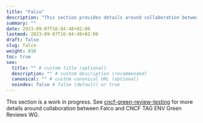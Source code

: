 ```yaml
---
title: "Falco"
description: "This section provides details around collaboration between CNCF TAG ENV Green Reviews WG and Falco project."
summary: ""
date: 2023-09-07T16:04:48+02:00
lastmod: 2023-09-07T16:04:48+02:00
draft: false
slug: falco
weight: 810
toc: true
seo:
  title: "" # custom title (optional)
  description: "" # custom description (recommended)
  canonical: "" # custom canonical URL (optional)
  noindex: false # false (default) or true
---
```


This section is a work in progress. See [cncf-green-review-testing](https://github.com/falcosecurity/cncf-green-review-testing) for more details around collaboration between Falco and CNCF TAG ENV Green Reviews WG.

